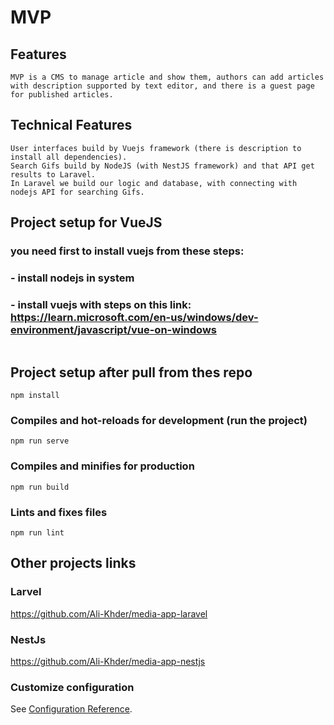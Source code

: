 # MVP

## Features
```
MVP is a CMS to manage article and show them, authors can add articles with description supported by text editor, and there is a guest page for published articles.
```

## Technical Features
```
User interfaces build by Vuejs framework (there is description to install all dependencies).
Search Gifs build by NodeJS (with NestJS framework) and that API get results to Laravel.
In Laravel we build our logic and database, with connecting with nodejs API for searching Gifs.
```
## Project setup for VueJS
### you need first to install vuejs from these steps:
### - install nodejs in system
### - install vuejs with steps on this link: https://learn.microsoft.com/en-us/windows/dev-environment/javascript/vue-on-windows
```
`````
## Project setup after pull from thes repo
```
npm install
```

### Compiles and hot-reloads for development (run the project)
```
npm run serve
```

### Compiles and minifies for production
```
npm run build
```

### Lints and fixes files
```
npm run lint
```

## Other projects links
### Larvel
https://github.com/Ali-Khder/media-app-laravel
### NestJs
https://github.com/Ali-Khder/media-app-nestjs

### Customize configuration
See [Configuration Reference](https://cli.vuejs.org/config/).
